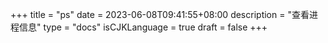 +++
title = "ps"
date = 2023-06-08T09:41:55+08:00
description = "查看进程信息"
type = "docs"
isCJKLanguage = true
draft = false
+++